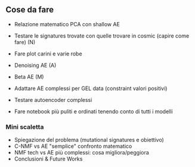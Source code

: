 ## Cose da fare
 - Relazione matematico PCA con shallow AE
 - Testare le signatures trovate con quelle trovare in cosmic (capire come fare) (N)
 - Fare plot carini e varie robe 

 - Denoising AE (A)
 - Beta AE (M)
 - Adattare AE complessi per GEL data (constraint valori positivi)
 - Testare autoencoder complessi 

 - Fare notebook più puliti e ordinati tenendo conto di tutti i modelli
### Mini scaletta
 - Spiegazione del problema (mutational signatures e obiettivo)
 - C-NMF vs AE "semplice" confronto matematico
 - NMF tech vs AE più complessi: cosa migliora/peggiora
 - Conclusioni & Future Works
 